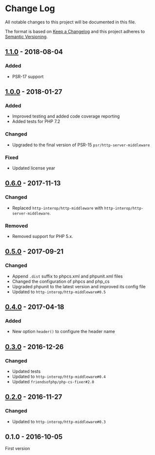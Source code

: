 # Change Log

All notable changes to this project will be documented in this file.

The format is based on [Keep a Changelog](http://keepachangelog.com/) 
and this project adheres to [Semantic Versioning](http://semver.org/).

## [1.1.0] - 2018-08-04

### Added

- PSR-17 support

## [1.0.0] - 2018-01-27

### Added

- Improved testing and added code coverage reporting
- Added tests for PHP 7.2

### Changed

- Upgraded to the final version of PSR-15 `psr/http-server-middleware`

### Fixed

- Updated license year

## [0.6.0] - 2017-11-13

### Changed

- Replaced `http-interop/http-middleware` with  `http-interop/http-server-middleware`.

### Removed

- Removed support for PHP 5.x.

## [0.5.0] - 2017-09-21

### Changed

- Append `.dist` suffix to phpcs.xml and phpunit.xml files
- Changed the configuration of phpcs and php_cs
- Upgraded phpunit to the latest version and improved its config file
- Updated to `http-interop/http-middleware#0.5`

## [0.4.0] - 2017-04-18

### Added

- New option `header()` to configure the header name

## [0.3.0] - 2016-12-26

### Changed

- Updated tests
- Updated to `http-interop/http-middleware#0.4`
- Updated `friendsofphp/php-cs-fixer#2.0`

## [0.2.0] - 2016-11-27

### Changed

- Updated to `http-interop/http-middleware#0.3`

## 0.1.0 - 2016-10-05

First version


[1.1.0]: https://github.com/middlewares/uuid/compare/v1.0.0...v1.1.0
[1.0.0]: https://github.com/middlewares/uuid/compare/v0.6.0...v1.0.0
[0.6.0]: https://github.com/middlewares/uuid/compare/v0.5.0...v0.6.0
[0.5.0]: https://github.com/middlewares/uuid/compare/v0.4.0...v0.5.0
[0.4.0]: https://github.com/middlewares/uuid/compare/v0.3.0...v0.4.0
[0.3.0]: https://github.com/middlewares/uuid/compare/v0.2.0...v0.3.0
[0.2.0]: https://github.com/middlewares/uuid/compare/v0.1.0...v0.2.0

